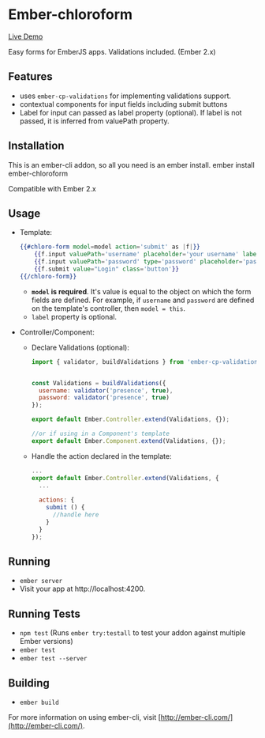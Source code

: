 # Ember-chloroform

[Live Demo](https://opinioapp.github.io/ember-chloroform)

Easy forms for EmberJS apps. Validations included. (Ember 2.x)

## Features
 - uses `ember-cp-validations` for implementing validations support.
 - contextual components for input fields including submit buttons
 - Label for input can passed as label property (optional). If label
 is not passed, it is inferred from valuePath property.
 
## Installation
  This is an ember-cli addon, so all you need is an ember install. 
      ember install ember-chloroform
      
  Compatible with Ember 2.x
  
## Usage
* Template:
    ```handlebars
    {{#chloro-form model=model action='submit' as |f|}}
        {{f.input valuePath='username' placeholder='your username' label='Username'}}
        {{f.input valuePath='password' type='password' placeholder='password goes here'}}
        {{f.submit value="Login" class='button'}}
    {{/chloro-form}}
    ```
    
    - **`model` is required**. It's value is equal to the object on which the
      form fields are defined. For example, if `username` and `password` 
      are defined on the template's controller, then `model = this`.
    - `label` property is optional.
 
* Controller/Component:
  - Declare Validations (optional):
      ```javascript
      import { validator, buildValidations } from 'ember-cp-validations';
      
      
      const Validations = buildValidations({
        username: validator('presence', true),
        password: validator('presence', true)
      });
      
      export default Ember.Controller.extend(Validations, {});
      
      //or if using in a Component's template
      export default Ember.Component.extend(Validations, {});
      ```
      
  - Handle the action declared in the template:
      ```javascript
      ...
      export default Ember.Controller.extend(Validations, {
        ...
        
        actions: {
          submit () {
            //handle here
          }
        }
      });
      ```

## Running

* `ember server`
* Visit your app at http://localhost:4200.

## Running Tests

* `npm test` (Runs `ember try:testall` to test your addon against multiple Ember versions)
* `ember test`
* `ember test --server`

## Building

* `ember build`

For more information on using ember-cli, visit [http://ember-cli.com/](http://ember-cli.com/).
